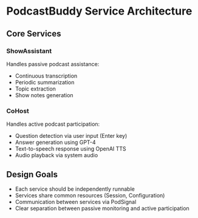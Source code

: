 # PodcastBuddy Service Architecture

## Core Services

### ShowAssistant
Handles passive podcast assistance:
- Continuous transcription
- Periodic summarization
- Topic extraction
- Show notes generation

### CoHost
Handles active podcast participation:
- Question detection via user input (Enter key)
- Answer generation using GPT-4
- Text-to-speech response using OpenAI TTS
- Audio playback via system audio

## Design Goals
- Each service should be independently runnable
- Services share common resources (Session, Configuration)
- Communication between services via PodSignal
- Clear separation between passive monitoring and active participation
